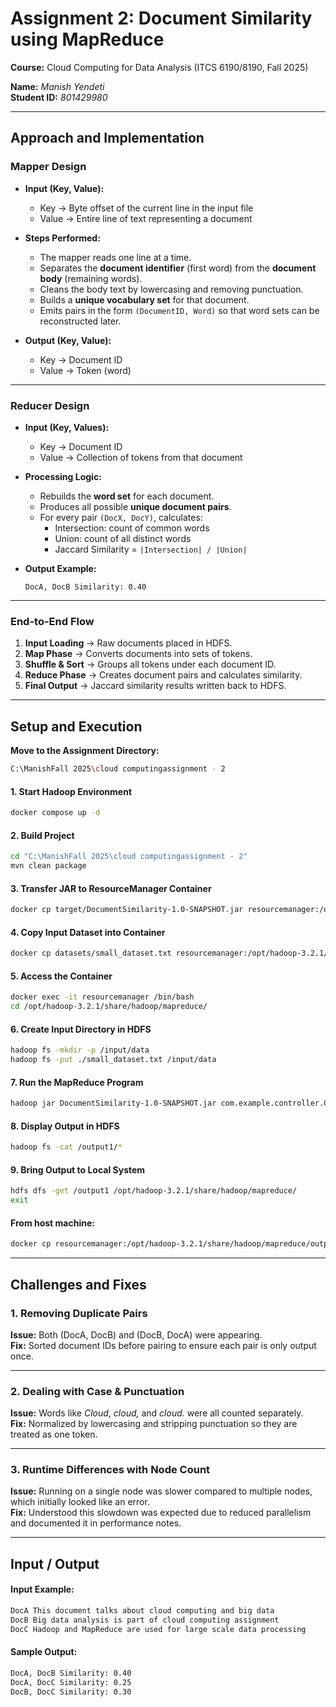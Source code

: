 # Assignment 2: Document Similarity using MapReduce  

**Course:** Cloud Computing for Data Analysis (ITCS 6190/8190, Fall 2025)  

**Name:** *Manish Yendeti*  
**Student ID:** *801429980*  

---

## Approach and Implementation  

### Mapper Design  
- **Input (Key, Value):**  
  - Key → Byte offset of the current line in the input file  
  - Value → Entire line of text representing a document  

- **Steps Performed:**  
  - The mapper reads one line at a time.  
  - Separates the **document identifier** (first word) from the **document body** (remaining words).  
  - Cleans the body text by lowercasing and removing punctuation.  
  - Builds a **unique vocabulary set** for that document.  
  - Emits pairs in the form `(DocumentID, Word)` so that word sets can be reconstructed later.  

- **Output (Key, Value):**  
  - Key → Document ID  
  - Value → Token (word)  

---

### Reducer Design  
- **Input (Key, Values):**  
  - Key → Document ID  
  - Value → Collection of tokens from that document  

- **Processing Logic:**  
  - Rebuilds the **word set** for each document.  
  - Produces all possible **unique document pairs**.  
  - For every pair `(DocX, DocY)`, calculates:  
    - Intersection: count of common words  
    - Union: count of all distinct words  
    - Jaccard Similarity = `|Intersection| / |Union|`  

- **Output Example:**  
  ```
  DocA, DocB Similarity: 0.40
  ```

---

### End-to-End Flow  
1. **Input Loading** → Raw documents placed in HDFS.  
2. **Map Phase** → Converts documents into sets of tokens.  
3. **Shuffle & Sort** → Groups all tokens under each document ID.  
4. **Reduce Phase** → Creates document pairs and calculates similarity.  
5. **Final Output** → Jaccard similarity results written back to HDFS.  

---

## Setup and Execution  

**Move to the Assignment Directory:**  
```bash
C:\ManishFall 2025\cloud computingassignment - 2
```

#### 1. Start Hadoop Environment  
```bash
docker compose up -d
```

#### 2. Build Project  
```bash
cd "C:\ManishFall 2025\cloud computingassignment - 2"
mvn clean package
```

#### 3. Transfer JAR to ResourceManager Container  
```bash
docker cp target/DocumentSimilarity-1.0-SNAPSHOT.jar resourcemanager:/opt/hadoop-3.2.1/share/hadoop/mapreduce/
```

#### 4. Copy Input Dataset into Container  
```bash
docker cp datasets/small_dataset.txt resourcemanager:/opt/hadoop-3.2.1/share/hadoop/mapreduce/
```

#### 5. Access the Container  
```bash
docker exec -it resourcemanager /bin/bash
cd /opt/hadoop-3.2.1/share/hadoop/mapreduce/
```

#### 6. Create Input Directory in HDFS  
```bash
hadoop fs -mkdir -p /input/data
hadoop fs -put ./small_dataset.txt /input/data
```

#### 7. Run the MapReduce Program  
```bash
hadoop jar DocumentSimilarity-1.0-SNAPSHOT.jar com.example.controller.Controller /input/data/small_dataset.txt /output1
```

#### 8. Display Output in HDFS  
```bash
hadoop fs -cat /output1/*
```

#### 9. Bring Output to Local System  
```bash
hdfs dfs -get /output1 /opt/hadoop-3.2.1/share/hadoop/mapreduce/
exit
```

#### From host machine:  
```bash
docker cp resourcemanager:/opt/hadoop-3.2.1/share/hadoop/mapreduce/output1/ "C:\ManishFall 2025\cloud computingassignment - 2\output"
```

---

## Challenges and Fixes  

### 1. Removing Duplicate Pairs  
**Issue:** Both (DocA, DocB) and (DocB, DocA) were appearing.  
**Fix:** Sorted document IDs before pairing to ensure each pair is only output once.  

---

### 2. Dealing with Case & Punctuation  
**Issue:** Words like *Cloud*, *cloud,* and *cloud.* were all counted separately.  
**Fix:** Normalized by lowercasing and stripping punctuation so they are treated as one token.  

---

### 3. Runtime Differences with Node Count  
**Issue:** Running on a single node was slower compared to multiple nodes, which initially looked like an error.  
**Fix:** Understood this slowdown was expected due to reduced parallelism and documented it in performance notes.  

---

## Input / Output  

#### Input Example:  
```bash
DocA This document talks about cloud computing and big data
DocB Big data analysis is part of cloud computing assignment
DocC Hadoop and MapReduce are used for large scale data processing
```

#### Sample Output:  
```bash
DocA, DocB Similarity: 0.40
DocA, DocC Similarity: 0.25
DocB, DocC Similarity: 0.30
```
